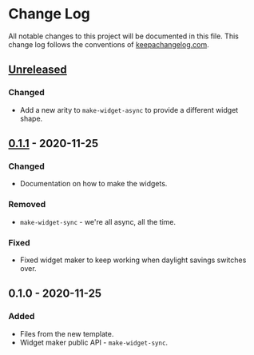 # Change Log
All notable changes to this project will be documented in this file. This change log follows the conventions of [keepachangelog.com](http://keepachangelog.com/).

## [Unreleased]
### Changed
- Add a new arity to `make-widget-async` to provide a different widget shape.

## [0.1.1] - 2020-11-25
### Changed
- Documentation on how to make the widgets.

### Removed
- `make-widget-sync` - we're all async, all the time.

### Fixed
- Fixed widget maker to keep working when daylight savings switches over.

## 0.1.0 - 2020-11-25
### Added
- Files from the new template.
- Widget maker public API - `make-widget-sync`.

[Unreleased]: https://github.com/your-name/athenaeum/compare/0.1.1...HEAD
[0.1.1]: https://github.com/your-name/athenaeum/compare/0.1.0...0.1.1
